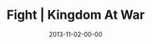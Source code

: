 ---
layout: message
category: message
series: "Kingdom Come"
title: "Fight | Kingdom At War"
date: 2013-11-02-00-00
message_id: 829
audio: "http://s3.amazonaws.com/crossroads-media/messages/audio/110213Web.mp3"
audio-duration: "41:51"
description: ""
video: "http://s3.amazonaws.com/crossroads-media/messages/video/110213Web.mp4"
video-duration: "41:51"
video-image: "http://s3.amazonaws.com/crossroads-media/images/110213 BT 640x360.jpg"
program: "http://s3.amazonaws.com/crossroads-media/documents/KingdomProgram_Week4_LO.pdf"
tag: 
 - kingdom
 - crossroads-church
 - brian-tome
 - journey
 - program
 - kingdom-come
explicit: false
---